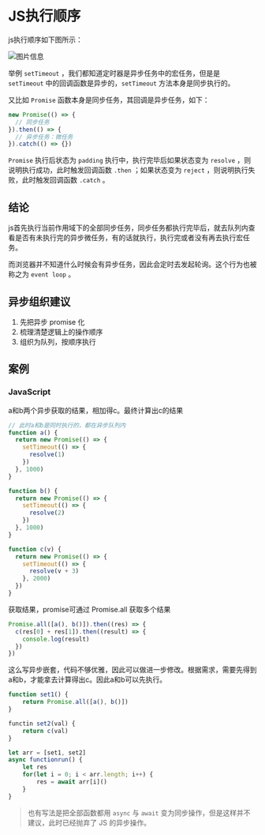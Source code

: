 # JS执行顺序

js执行顺序如下图所示：

![图片信息](https://s1.ax1x.com/2023/05/13/p96gyR0.png)

举例 `setTimeout` ，我们都知道定时器是异步任务中的宏任务，但是是 `setTimeout` 中的回调函数是异步的，`setTimeout` 方法本身是同步执行的。

又比如 `Promise` 函数本身是同步任务，其回调是异步任务，如下：

```js
new Promise(() => {
  // 同步任务
}).then(() => {
  // 异步任务：微任务
}).catch(() => {})
```

`Promise` 执行后状态为 `padding` 执行中，执行完毕后如果状态变为 `resolve` ，则说明执行成功，此时触发回调函数 `.then` ；如果状态变为 `reject` ，则说明执行失败，此时触发回调函数 `.catch` 。

## 结论

js首先执行当前作用域下的全部同步任务，同步任务都执行完毕后，就去队列内查看是否有未执行完的异步微任务，有的话就执行，执行完或者没有再去执行宏任务。

而浏览器并不知道什么时候会有异步任务，因此会定时去发起轮询。这个行为也被称之为 `event loop` 。

## 异步组织建议

1. 先把异步 promise 化
2. 梳理清楚逻辑上的操作顺序
3. 组织为队列，按顺序执行

## 案例

### JavaScript

a和b两个异步获取的结果，相加得c。最终计算出c的结果

```js
// 此时a和b是同时执行的，都在异步队列内
function a() {
  return new Promise(() => {
    setTimeout(() => {
      resolve(1)
    })
  }, 1000)
}

function b() {
  return new Promise(() => {
    setTimeout(() => {
      resolve(2)
    })
  }, 1000)
}

function c(v) {
  return new Promise(() => {
    setTimeout(() => {
      resolve(v + 3)
    }, 2000)
  })
}
```

获取结果，promise可通过 Promise.all 获取多个结果

```js
Promise.all([a(), b()]).then((res) => {
  c(res[0] + res[1]).then((result) => {
    console.log(result)
  })
})
```

这么写异步嵌套，代码不够优雅，因此可以做进一步修改。根据需求，需要先得到a和b，才能拿去计算得出c。因此a和b可以先执行。

```js
function set1() {
    return Promise.all([a(), b()])
}

functin set2(val) {
    return c(val)
}

let arr = [set1, set2]
async functionrun() {
    let res
    for(let i = 0; i < arr.length; i++) {
        res = await arr[i]()
    }
}
```

> 也有写法是把全部函数都用 `async` 与 `await` 变为同步操作，但是这样并不建议，此时已经抛弃了 JS 的异步操作。


